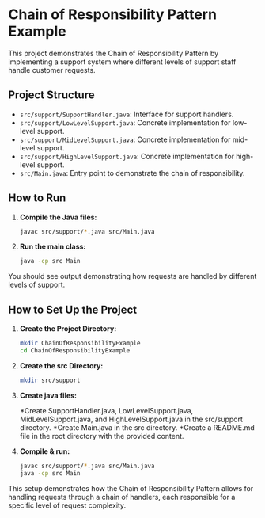 # Chain of Responsibility Pattern Example

This project demonstrates the Chain of Responsibility Pattern by implementing a support system where different levels of support staff handle customer requests.

## Project Structure

- `src/support/SupportHandler.java`: Interface for support handlers.
- `src/support/LowLevelSupport.java`: Concrete implementation for low-level support.
- `src/support/MidLevelSupport.java`: Concrete implementation for mid-level support.
- `src/support/HighLevelSupport.java`: Concrete implementation for high-level support.
- `src/Main.java`: Entry point to demonstrate the chain of responsibility.

## How to Run

1. **Compile the Java files:**

   ```bash
   javac src/support/*.java src/Main.java

   ```

2. **Run the main class:**
   ```bash
   java -cp src Main
   ```

You should see output demonstrating how requests are handled by different levels of support.

## How to Set Up the Project

1. **Create the Project Directory:**

   ```bash
   mkdir ChainOfResponsibilityExample
   cd ChainOfResponsibilityExample

   ```

2. **Create the src Directory:**

   ```bash
   mkdir src/support

   ```

3. **Create java files:**

   *Create SupportHandler.java, LowLevelSupport.java, MidLevelSupport.java, and HighLevelSupport.java in the src/support directory.
   *Create Main.java in the src directory.
   \*Create a README.md file in the root directory with the provided content.

4. **Compile & run:**

   ```bash
   javac src/support/*.java src/Main.java
   java -cp src Main
   ```

This setup demonstrates how the Chain of Responsibility Pattern allows for handling requests through a chain of handlers, each responsible for a specific level of request complexity.
